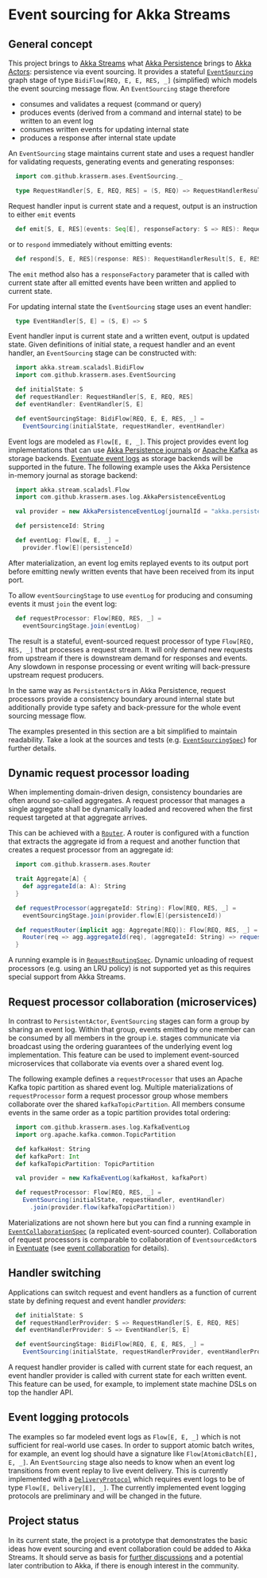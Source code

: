 ﻿# Event sourcing for Akka Streams

## General concept

This project brings to [Akka Streams](http://doc.akka.io/docs/akka/2.5.2/scala/stream/index.html) what [Akka Persistence](http://doc.akka.io/docs/akka/2.5.2/scala/persistence.html) brings to [Akka Actors](http://doc.akka.io/docs/akka/2.5.2/scala/actors.html): persistence via event sourcing. It provides a stateful [`EventSourcing`](https://github.com/krasserm/akka-stream-eventsourcing/blob/master/src/main/scala/com/github/krasserm/ases/EventSourcing.scala) graph stage of type `BidiFlow[REQ, E, E, RES, _]` (simplified) which models the event sourcing message flow. An `EventSourcing` stage therefore 

- consumes and validates a request (command or query)
- produces events (derived from a command and internal state) to be written to an event log
- consumes written events for updating internal state
- produces a response after internal state update

An `EventSourcing` stage maintains current state and uses a request handler for validating requests, generating events and generating responses:
  
```scala
  import com.github.krasserm.ases.EventSourcing._

  type RequestHandler[S, E, REQ, RES] = (S, REQ) => RequestHandlerResult[S, E, RES]
```

Request handler input is current state and a request, output is an instruction to either `emit` events  

```scala
  def emit[S, E, RES](events: Seq[E], responseFactory: S => RES): RequestHandlerResult[S, E, RES]
```

or to `respond` immediately without emitting events:

```scala
  def respond[S, E, RES](response: RES): RequestHandlerResult[S, E, RES]
```
   
The `emit` method also has a `responseFactory` parameter that is called with current state after all emitted events have been written and applied to current state.
 
For updating internal state the `EventSourcing` stage uses an event handler:
  
```scala
  type EventHandler[S, E] = (S, E) => S
```

Event handler input is current state and a written event, output is updated state. Given definitions of initial state, a request handler and an event handler, an `EventSourcing` stage can be constructed with:
   
```scala
  import akka.stream.scaladsl.BidiFlow
  import com.github.krasserm.ases.EventSourcing

  def initialState: S
  def requestHandler: RequestHandler[S, E, REQ, RES]
  def eventHandler: EventHandler[S, E]

  def eventSourcingStage: BidiFlow[REQ, E, E, RES, _] =
    EventSourcing(initialState, requestHandler, eventHandler)
```
   
Event logs are modeled as `Flow[E, E, _]`. This project provides event log implementations that can use [Akka Persistence journals](http://doc.akka.io/docs/akka/2.5.2/scala/persistence.html#storage-plugins) or [Apache Kafka](http://kafka.apache.org/) as storage backends. [Eventuate event logs](http://rbmhtechnology.github.io/eventuate/architecture.html#event-logs) as storage backends will be supported in the future. The following example uses the Akka Persistence in-memory journal as storage backend:    
   
```scala
  import akka.stream.scaladsl.Flow
  import com.github.krasserm.ases.log.AkkaPersistenceEventLog

  val provider = new AkkaPersistenceEventLog(journalId = "akka.persistence.journal.inmem")

  def persistenceId: String

  def eventLog: Flow[E, E, _] =
    provider.flow[E](persistenceId)
```

After materialization, an event log emits replayed events to its output port before emitting newly written events that have been received from its input port.

To allow `eventSourcingStage` to use `eventLog` for producing and consuming events it must `join` the event log:

```scala
  def requestProcessor: Flow[REQ, RES, _] =
    eventSourcingStage.join(eventLog)
```

The result is a stateful, event-sourced request processor of type `Flow[REQ, RES, _]` that processes a request stream. It will only demand new requests from upstream if there is downstream demand for responses and events. Any slowdown in response processing or event writing will back-pressure upstream request producers.

In the same way as `PersistentActor`s in Akka Persistence, request processors provide a consistency boundary around internal state but additionally provide type safety and back-pressure for the whole event sourcing message flow.

The examples presented in this section are a bit simplified to maintain readability. Take a look at the sources and tests (e.g. [`EventSourcingSpec`](https://github.com/krasserm/akka-stream-eventsourcing/blob/master/src/test/scala/com/github/krasserm/ases/EventSourcingSpec.scala)) for further details.

## Dynamic request processor loading

When implementing domain-driven design, consistency boundaries are often around so-called aggregates. A request processor that manages a single aggregate shall be dynamically loaded and recovered when the first request targeted at that aggregate arrives.
 
This can be achieved with a [`Router`](https://github.com/krasserm/akka-stream-eventsourcing/blob/master/src/main/scala/com/github/krasserm/ases/Router.scala). A router is configured with a function that extracts the aggregate id from a request and another function that creates a request processor from an aggregate id:   

```scala
  import com.github.krasserm.ases.Router

  trait Aggregate[A] {
    def aggregateId(a: A): String
  }

  def requestProcessor(aggregateId: String): Flow[REQ, RES, _] =
    eventSourcingStage.join(provider.flow[E](persistenceId))

  def requestRouter(implicit agg: Aggregate[REQ]): Flow[REQ, RES, _] = {
    Router(req => agg.aggregateId(req), (aggregateId: String) => requestProcessor(aggregateId))
  }
```

A running example is in [`RequestRoutingSpec`](https://github.com/krasserm/akka-stream-eventsourcing/blob/master/src/test/scala/com/github/krasserm/ases/RequestRoutingSpec.scala). Dynamic unloading of request processors (e.g. using an LRU policy) is not supported yet as this requires special support from Akka Streams.

## Request processor collaboration (microservices)

In contrast to `PersistentActor`, `EventSourcing` stages can form a group by sharing an event log. Within that group, events emitted by one member can be consumed by all members in the group i.e. stages communicate via broadcast using the ordering guarantees of the underlying event log implementation. This feature can be used to implement event-sourced microservices that collaborate via events over a shared event log. 

The following example defines a `requestProcessor` that uses an Apache Kafka topic partition as shared event log. Multiple materializations of `requestProcessor` form a request processor group whose members collaborate over the shared `kafkaTopicPartition`. All members consume events in the same order as a topic partition provides total ordering:

```scala
  import com.github.krasserm.ases.log.KafkaEventLog
  import org.apache.kafka.common.TopicPartition

  def kafkaHost: String
  def kafkaPort: Int
  def kafkaTopicPartition: TopicPartition

  val provider = new KafkaEventLog(kafkaHost, kafkaPort)

  def requestProcessor: Flow[REQ, RES, _] =
    EventSourcing(initialState, requestHandler, eventHandler)
      .join(provider.flow(kafkaTopicPartition))
```

Materializations are not shown here but you can find a running example in [`EventCollaborationSpec`](https://github.com/krasserm/akka-stream-eventsourcing/blob/master/src/test/scala/com/github/krasserm/ases/EventCollaborationSpec.scala) (a replicated event-sourced counter). Collaboration of request processors is comparable to collaboration of `EventsourcedActor`s in [Eventuate](http://rbmhtechnology.github.io/eventuate/) (see [event collaboration](http://rbmhtechnology.github.io/eventuate/architecture.html#event-collaboration) for details).

## Handler switching

Applications can switch request and event handlers as a function of current state by defining request and event handler *providers*: 

```scala
  def initialState: S
  def requestHandlerProvider: S => RequestHandler[S, E, REQ, RES]
  def eventHandlerProvider: S => EventHandler[S, E]

  def eventSourcingStage: BidiFlow[REQ, E, E, RES, _] =
    EventSourcing(initialState, requestHandlerProvider, eventHandlerProvider)
```
   
A request handler provider is called with current state for each request, an event handler provider is called with current state for each written event. This feature can be used, for example, to implement state machine DSLs on top the handler API.    

## Event logging protocols
 
The examples so far modeled event logs as `Flow[E, E, _]` which is not sufficient for real-world use cases. In order to support atomic batch writes, for example, an event log should have a signature like `Flow[AtomicBatch[E], E, _]`. An `EventSourcing` stage also needs to know when an event log transitions from event replay to live event delivery. This is currently implemented with a [`DeliveryProtocol`](https://github.com/krasserm/akka-stream-eventsourcing/blob/master/src/main/scala/com/github/krasserm/ases/DeliveryProtocol.scala) which requires event logs to be of type `Flow[E, Delivery[E], _]`. The currently implemented event logging protocols are preliminary and will be changed in the future. 
 
## Project status

In its current state, the project is a prototype that demonstrates the basic ideas how event sourcing and event collaboration could be added to Akka Streams. It should serve as basis for [further discussions](https://github.com/akka/akka-meta/issues/51) and a potential later contribution to Akka, if there is enough interest in the community.    
